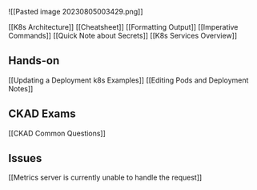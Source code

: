 ![[Pasted image 20230805003429.png]]

[[K8s Architecture]]
[[Cheatsheet]]
[[Formatting Output]]
[[Imperative Commands]]
[[Quick Note about Secrets]]
[[K8s Services Overview]]

## Hands-on
[[Updating a Deployment k8s Examples]]
[[Editing Pods and Deployment Notes]]

## CKAD Exams
[[CKAD Common Questions]]

## Issues
[[Metrics server is currently unable to handle the request]]

